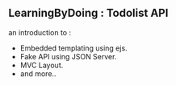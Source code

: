 ## LearningByDoing : Todolist API 
an introduction to : 
- Embedded templating using ejs.
- Fake API using JSON Server.
- MVC Layout.
- and more..